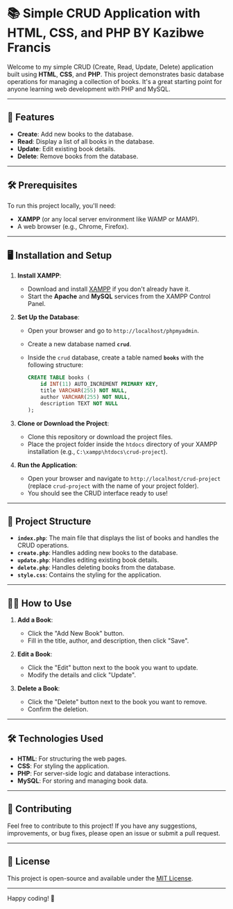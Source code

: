# 📚 Simple CRUD Application with HTML, CSS, and PHP BY Kazibwe Francis

Welcome to my simple CRUD (Create, Read, Update, Delete) application built using **HTML**, **CSS**, and **PHP**. This project demonstrates basic database operations for managing a collection of books. It's a great starting point for anyone learning web development with PHP and MySQL.

---

## 🚀 Features
- **Create**: Add new books to the database.
- **Read**: Display a list of all books in the database.
- **Update**: Edit existing book details.
- **Delete**: Remove books from the database.

---

## 🛠️ Prerequisites
To run this project locally, you'll need:
- **XAMPP** (or any local server environment like WAMP or MAMP).
- A web browser (e.g., Chrome, Firefox).

---

## 🖥️ Installation and Setup

1. **Install XAMPP**:
   - Download and install [XAMPP](https://www.apachefriends.org/index.html) if you don't already have it.
   - Start the **Apache** and **MySQL** services from the XAMPP Control Panel.

2. **Set Up the Database**:
   - Open your browser and go to `http://localhost/phpmyadmin`.
   - Create a new database named **`crud`**.
   - Inside the `crud` database, create a table named **`books`** with the following structure:

     ```sql
     CREATE TABLE books (
         id INT(11) AUTO_INCREMENT PRIMARY KEY,
         title VARCHAR(255) NOT NULL,
         author VARCHAR(255) NOT NULL,
         description TEXT NOT NULL
     );
     ```

3. **Clone or Download the Project**:
   - Clone this repository or download the project files.
   - Place the project folder inside the `htdocs` directory of your XAMPP installation (e.g., `C:\xampp\htdocs\crud-project`).

4. **Run the Application**:
   - Open your browser and navigate to `http://localhost/crud-project` (replace `crud-project` with the name of your project folder).
   - You should see the CRUD interface ready to use!

---

## 📂 Project Structure
- **`index.php`**: The main file that displays the list of books and handles the CRUD operations.
- **`create.php`**: Handles adding new books to the database.
- **`update.php`**: Handles editing existing book details.
- **`delete.php`**: Handles deleting books from the database.
- **`style.css`**: Contains the styling for the application.

---

## 🧑‍💻 How to Use
1. **Add a Book**:
   - Click the "Add New Book" button.
   - Fill in the title, author, and description, then click "Save".

2. **Edit a Book**:
   - Click the "Edit" button next to the book you want to update.
   - Modify the details and click "Update".

3. **Delete a Book**:
   - Click the "Delete" button next to the book you want to remove.
   - Confirm the deletion.

---

## 🛠️ Technologies Used
- **HTML**: For structuring the web pages.
- **CSS**: For styling the application.
- **PHP**: For server-side logic and database interactions.
- **MySQL**: For storing and managing book data.

---

## 🤝 Contributing
Feel free to contribute to this project! If you have any suggestions, improvements, or bug fixes, please open an issue or submit a pull request.

---

## 📄 License
This project is open-source and available under the [MIT License](LICENSE).

---

Happy coding! 🚀
